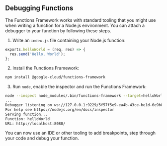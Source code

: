 ## Debugging Functions

The Functions Framework works with standard tooling that you might use when writing a function for a Node.js environment. You can attach a debugger to your function by following these steps.

1. Write an `index.js` file containing your Node.js function:

```js
exports.helloWorld = (req, res) => {
  res.send('Hello, World');
};
```

2. Install the Functions Framework:

```sh
npm install @google-cloud/functions-framework
```

3. Run `node`, enable the inspector and run the Functions Framework:

```sh
node --inspect node_modules/.bin/functions-framework --target=helloWorld
...
Debugger listening on ws://127.0.0.1:9229/5f57f5e9-ea4b-43ce-be1d-6e9b838ade4a
For help see https://nodejs.org/en/docs/inspector
Serving function...
Function: helloWorld
URL: http://localhost:8080/
```

You can now use an IDE or other tooling to add breakpoints, step through your code and debug your function.
